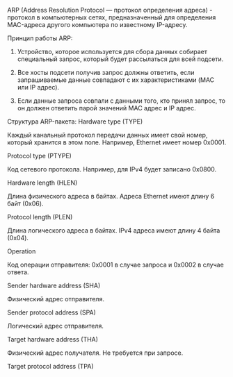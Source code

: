 ARP (Address Resolution Protocol — протокол определения адреса) - протокол в компьютерных сетях, предназначенный для определения MAC-адреса другого компьютера по известному IP-адресу.

Принцип работы ARP:  
1. Устройство, которое используется для сбора данных собирает специальный запрос, который будет рассылаться для всей подсети.

2. Все хосты подсети получив запрос должны ответить, если запрашиваемые данные совпадают с их характеристиками (MAC или IP адрес).

3. Если данные запроса совпали с данными того, кто принял запрос, то он должен ответить парой значений MAC адрес и IP адрес.

Структура ARP-пакета:
Hardware type (TYPE)

Каждый канальный протокол передачи данных имеет свой номер, который хранится в этом поле. Например, Ethernet имеет номер 0x0001.

Protocol type (PTYPE)

Код сетевого протокола. Например, для IPv4 будет записано 0x0800.

Hardware length (HLEN)

Длина физического адреса в байтах. Адреса Ethernet имеют длину 6 байт (0x06).

Protocol length (PLEN)

Длина логического адреса в байтах. IPv4 адреса имеют длину 4 байта (0x04).

Operation

Код операции отправителя: 0x0001 в случае запроса и 0x0002 в случае ответа.

Sender hardware address (SHA)

Физический адрес отправителя.

Sender protocol address (SPA)

Логический адрес отправителя.

Target hardware address (THA)

Физический адрес получателя. Не требуется при запросе.

Target protocol address (TPA)